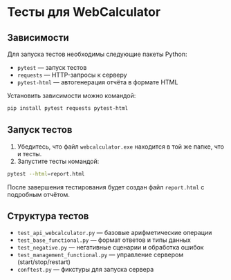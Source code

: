 
# Тесты для WebCalculator


## Зависимости

Для запуска тестов необходимы следующие пакеты Python:

- `pytest` — запуск тестов
- `requests` — HTTP-запросы к серверу
- `pytest-html` — автогенерация отчёта в формате HTML 

Установить зависимости можно командой:

```sh
pip install pytest requests pytest-html
```

## Запуск тестов

1. Убедитесь, что файл `webcalculator.exe` находится в той же папке, что и тесты.
2. Запустите тесты командой:

```sh
pytest --html=report.html
```

После завершения тестирования будет создан файл `report.html` с подробным отчётом.

## Структура тестов

- `test_api_webcalculator.py` — базовые арифметические операции
- `test_base_functional.py` — формат ответов и типы данных
- `test_negative.py` — негативные сценарии и обработка ошибок
- `test_management_functional.py` — управление сервером (start/stop/restart)
- `conftest.py` — фикстуры для запуска сервера